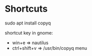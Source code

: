# Shortcuts

sudo apt install copyq

shortcut key in gnome:

- win+e => nautilus
- ctrl+shift+v => /usr/bin/copyq menu
